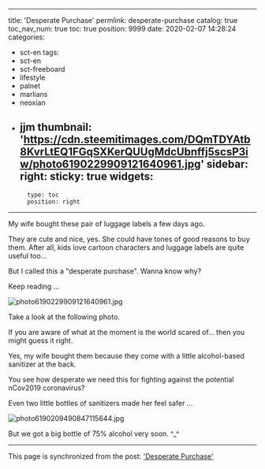 
---
title: 'Desperate Purchase'
permlink: desperate-purchase
catalog: true
toc_nav_num: true
toc: true
position: 9999
date: 2020-02-07 14:28:24
categories:
- sct-en
tags:
- sct-en
- sct-freeboard
- lifestyle
- palnet
- marlians
- neoxian
- jjm
thumbnail: 'https://cdn.steemitimages.com/DQmTDYAtb8KvrLtEQ1FGqSXKerQUUgMdcUbnffj5scsP3iw/photo6190229909121640961.jpg'
sidebar:
    right:
        sticky: true
widgets:
    -
        type: toc
        position: right
---


My wife bought these pair of luggage labels a few days ago.

They are cute and nice, yes. She could have tones of good reasons to buy them. After all, kids love cartoon characters and luggage labels are quite useful too...

But I called this a "desperate purchase". Wanna know why? 

Keep reading ...

![photo6190229909121640961.jpg](https://cdn.steemitimages.com/DQmTDYAtb8KvrLtEQ1FGqSXKerQUUgMdcUbnffj5scsP3iw/photo6190229909121640961.jpg)

Take a look at the following photo.

If you are aware of what at the moment is the world scared of... then you might guess it right.

Yes, my wife bought them because they come with a little alcohol-based sanitizer at the back.

You see how desperate we need this for fighting against the potential nCov2019 coronavirus? 

Even two little bottles of sanitizers made her feel safer ...

![photo6190209490847115644.jpg](https://cdn.steemitimages.com/DQmRCvZFRqNL8bx873vqKFjv4FFJf3CyLQVeSATd6euUR96/photo6190209490847115644.jpg)

But we got a big bottle of 75% alcohol very soon. ^_^

- - -

This page is synchronized from the post: ['Desperate Purchase'](https://steemit.com/@deanliu/desperate-purchase)
